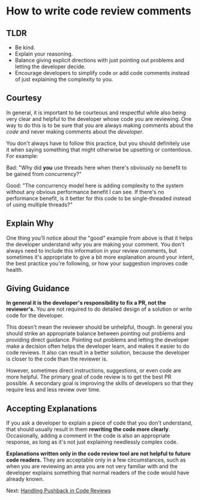 # How to write code review comments

## TLDR

- Be kind.
- Explain your reasoning.
- Balance giving explicit directions with just pointing out problems and letting
  the developer decide.
- Encourage developers to simplify code or add code comments instead of just
  explaining the complexity to you.

## Courtesy

In general, it is important to be courteous and respectful while also being very
clear and helpful to the developer whose code you are reviewing. One way to do
this is to be sure that you are always making comments about the _code_ and
never making comments about the _developer_.

You don't always have to follow this practice, but you should definitely use it
when saying something that might otherwise be upsetting or contentious. For
example:

Bad: "Why did **you** use threads here when there's obviously no benefit to be
gained from concurrency?"

Good: "The concurrency model here is adding complexity to the system without any
obvious performance benefit I can see. If there's no performance benefit, is it
better for this code to be single-threaded instead of using multiple threads?"

## Explain Why

One thing you'll notice about the "good" example from above is that it helps the
developer understand _why_ you are making your comment. You don't always need to
include this information in your review comments, but sometimes it's appropriate
to give a bit more explanation around your intent, the best practice you're
following, or how your suggestion improves code health.

## Giving Guidance

**In general it is the developer's responsibility to fix a PR, not the
reviewer's.** You are not required to do detailed design of a solution or write
code for the developer.

This doesn't mean the reviewer should be unhelpful, though. In general you
should strike an appropriate balance between pointing out problems and providing
direct guidance. Pointing out problems and letting the developer make a decision
often helps the developer learn, and makes it easier to do code reviews. It also
can result in a better solution, because the developer is closer to the code
than the reviewer is.

However, sometimes direct instructions, suggestions, or even code are more
helpful. The primary goal of code review is to get the best PR possible. A
secondary goal is improving the skills of developers so that they require less
and less review over time.

## Accepting Explanations

If you ask a developer to explain a piece of code that you don't understand,
that should usually result in them **rewriting the code more clearly**.
Occasionally, adding a comment in the code is also an appropriate response, as
long as it's not just explaining needlessly complex code.

**Explanations written only in the code review tool are not helpful to future
code readers.** They are acceptable only in a few circumstances, such as when
you are reviewing an area you are not very familiar with and the developer
explains something that normal readers of the code would have already known.

Next: [Handling Pushback in Code Reviews](pushback.md)
